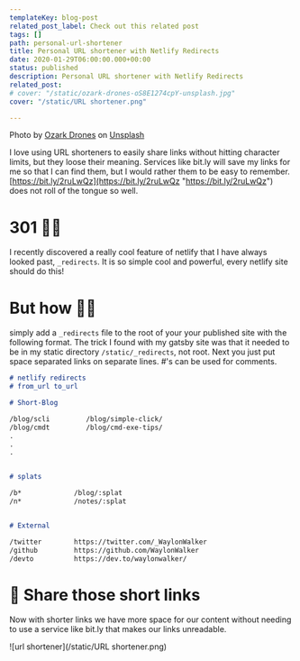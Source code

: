 ```yaml
---
templateKey: blog-post
related_post_label: Check out this related post
tags: []
path: personal-url-shortener
title: Personal URL shortener with Netlify Redirects
date: 2020-01-29T06:00:00.000+00:00
status: published
description: Personal URL shortener with Netlify Redirects
related_post:
# cover: "/static/ozark-drones-oS8E1274cpY-unsplash.jpg"
cover: "/static/URL shortener.png"

---
```

Photo by [Ozark Drones](https://unsplash.com/@ozarkdrones?utm_source=unsplash&utm_medium=referral&utm_content=creditCopyText) on [Unsplash](https://unsplash.com/s/photos/uturn?utm_source=unsplash&utm_medium=referral&utm_content=creditCopyText)

I love using URL shorteners to easily share links without hitting character limits, but they loose their meaning. Services like bit.ly will save my links for me so that I can find them, but I would rather them to be easy to remember. [https://bit.ly/2ruLwQz](https://bit.ly/2ruLwQz "https://bit.ly/2ruLwQz") does not roll of the tongue so well.

# 301 🤸‍♀️

I recently discovered a really cool feature of netlify that I have always looked past, `_redirects`. It is so simple cool and powerful, every netlify site should do this!

# But how 🤷‍♀️

simply add a `_redirects` file to the root of your your published site with the following format. The trick I found with my gatsby site was that it needed to be in my static directory `/static/_redirects`, not root. Next you just put space separated links on separate lines. #'s can be used for comments.

``` markdown
# netlify redirects
# from_url to_url

# Short-Blog

/blog/scli         /blog/simple-click/
/blog/cmdt         /blog/cmd-exe-tips/
.
.
.


# splats

/b*             /blog/:splat
/n*             /notes/:splat


# External

/twitter        https://twitter.com/_WaylonWalker
/github         https://github.com/WaylonWalker
/devto          https://dev.to/waylonwalker/
```

# 🙌 Share those short links

Now with shorter links we have more space for our content without needing to use a service like bit.ly that makes our links unreadable.

![url shortener](/static/URL shortener.png)
